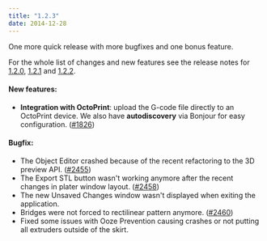 ```yaml
---
title: "1.2.3"
date: 2014-12-28
---
```


One more quick release with more bugfixes and one bonus feature.

For the whole list of changes and new features see the release notes for [1.2.0](/releases/1.2.0), [1.2.1](/releases/1.2.1) and [1.2.2](/releases/1.2.2).

#### New features:



*   **Integration with OctoPrint**: upload the G-code file directly to an OctoPrint device. We also have **autodiscovery** via Bonjour for easy configuration. ([#1826](https://github.com/alexrj/Slic3r/issues/1826))



#### Bugfix:



*   The Object Editor crashed because of the recent refactoring to the 3D preview API. ([#2455](https://github.com/alexrj/Slic3r/issues/2455))
*   The Export STL button wasn't working anymore after the recent changes in plater window layout. ([#2458](https://github.com/alexrj/Slic3r/issues/2458))
*   The new Unsaved Changes window wasn't displayed when exiting the application.
*   Bridges were not forced to rectilinear pattern anymore. ([#2460](https://github.com/alexrj/Slic3r/issues/2460))
*   Fixed some issues with Ooze Prevention causing crashes or not putting all extruders outside of the skirt.


